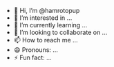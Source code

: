 - 👋 Hi, I’m @hamrotopup
- 👀 I’m interested in ...
- 🌱 I’m currently learning ...
- 💞️ I’m looking to collaborate on ...
- 📫 How to reach me ...
- 😄 Pronouns: ...
- ⚡ Fun fact: ...

<!---
hamrotopup/hamrotopup is a ✨ special ✨ repository because its `README.md` (this file) appears on your GitHub profile.
You can click the Preview link to take a look at your changes.
--->
